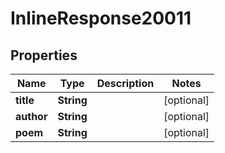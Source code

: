 

# InlineResponse20011


## Properties

Name | Type | Description | Notes
------------ | ------------- | ------------- | -------------
**title** | **String** |  |  [optional]
**author** | **String** |  |  [optional]
**poem** | **String** |  |  [optional]



